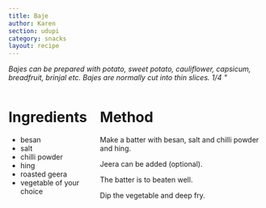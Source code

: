 ```yaml
---
title: Baje
author: Karen
section: udupi
category: snacks
layout: recipe
---
```


_Bajes can be prepared with potato, sweet potato, cauliflower, capsicum, breadfruit, brinjal etc. Bajes are normally cut into thin slices. 1/4 "_
<br>
<div class='columns'> <div class='column is-one-third p-3' markdown='1'>

# Ingredients

* besan
* salt
* chilli powder
* hing
* roasted geera
* vegetable of your choice
 
</div> <div class='column is-two-thirds p-3' markdown='1'>

# Method

Make a batter with besan, salt and chilli powder and hing.

Jeera can be added (optional).

The batter is to beaten well.

Dip the vegetable and deep fry.

</div> </div>
